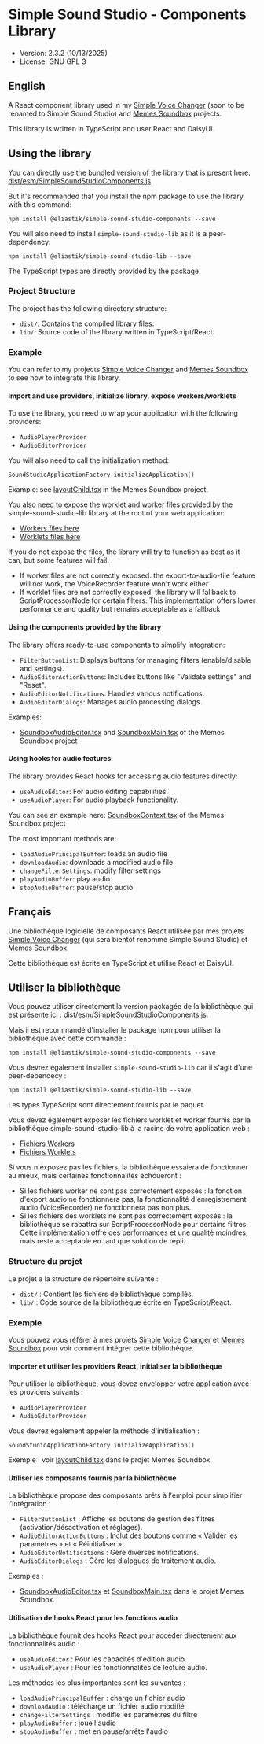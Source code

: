 ﻿# Simple Sound Studio - Components Library

* Version: 2.3.2 (10/13/2025)
* License: GNU GPL 3

## English

A React component library used in my [Simple Voice Changer](https://github.com/Eliastik/simple-voice-changer) (soon to be renamed to Simple Sound Studio) and [Memes Soundbox](https://github.com/Eliastik/memes-soundbox) projects.

This library is written in TypeScript and user React and DaisyUI.

## Using the library

You can directly use the bundled version of the library that is present here: [dist/esm/SimpleSoundStudioComponents.js](dist/esm/SimpleSoundStudioComponents.js).

But it's recommanded that you install the npm package to use the library with this command:

`npm install @eliastik/simple-sound-studio-components --save`

You will also need to install `simple-sound-studio-lib` as it is a peer-dependency:

`npm install @eliastik/simple-sound-studio-lib --save`

The TypeScript types are directly provided by the package.

### Project Structure

The project has the following directory structure:

- `dist/`: Contains the compiled library files.
- `lib/`: Source code of the library written in TypeScript/React.

### Example

You can refer to my projects [Simple Voice Changer](https://github.com/Eliastik/simple-voice-changer) and [Memes Soundbox](https://github.com/Eliastik/memes-soundbox) to see how to integrate this library.

#### Import and use providers, initialize library, expose workers/worklets

To use the library, you need to wrap your application with the following providers:

- `AudioPlayerProvider`
- `AudioEditorProvider`

You will also need to call the initialization method:

`SoundStudioApplicationFactory.initializeApplication()`

Example: see [layoutChild.tsx](https://github.com/Eliastik/memes-soundbox/blob/master/src/app/layoutChild.tsx) in the Memes Soundbox project.

You also need to expose the worklet and worker files provided by the simple-sound-studio-lib library at the root of your web application:

- [Workers files here](https://github.com/Eliastik/simple-sound-studio-lib/tree/master/dist/workers)
- [Worklets files here](https://github.com/Eliastik/simple-sound-studio-lib/tree/master/dist/worklets)

If you do not expose the files, the library will try to function as best as it can, but some features will fail:

- If worker files are not correctly exposed: the export-to-audio-file feature will not work, the VoiceRecorder feature won't work either
- If worklet files are not correctly exposed: the library will fallback to ScriptProcessorNode for certain filters. This implementation offers lower performance and quality but remains acceptable as a fallback

#### Using the components provided by the library

The library offers ready-to-use components to simplify integration:

- `FilterButtonList`: Displays buttons for managing filters (enable/disable and settings).
- `AudioEditorActionButtons`: Includes buttons like "Validate settings" and "Reset".
- `AudioEditorNotifications`: Handles various notifications.
- `AudioEditorDialogs`: Manages audio processing dialogs.

Examples:

- [SoundboxAudioEditor.tsx](https://github.com/Eliastik/memes-soundbox/blob/master/src/app/components/soundbox/SoundboxAudioEditor.tsx) and [SoundboxMain.tsx](https://github.com/Eliastik/memes-soundbox/blob/master/src/app/components/soundbox/SoundboxMain.tsx) of the Memes Soundbox project

#### Using hooks for audio features

The library provides React hooks for accessing audio features directly:

- `useAudioEditor`: For audio editing capabilities.
- `useAudioPlayer`: For audio playback functionality.

You can see an example here: [SoundboxContext.tsx](https://github.com/Eliastik/memes-soundbox/blob/master/src/app/context/SoundboxContext.tsx) of the Memes Soundbox project

The most important methods are:

- `loadAudioPrincipalBuffer`: loads an audio file
- `downloadAudio`: downloads a modified audio file
- `changeFilterSettings`: modify filter settings
- `playAudioBuffer`: play audio
- `stopAudioBuffer`: pause/stop audio

## Français

Une bibliothèque logicielle de composants React utilisée par mes projets [Simple Voice Changer](https://github.com/Eliastik/simple-voice-changer) (qui sera bientôt renommé Simple Sound Studio) et [Memes Soundbox](https://github.com/Eliastik/memes-soundbox).

Cette bibliothèque est écrite en TypeScript et utilise React et DaisyUI.

## Utiliser la bibliothèque

Vous pouvez utiliser directement la version packagée de la bibliothèque qui est présente ici : [dist/esm/SimpleSoundStudioComponents.js](dist/esm/SimpleSoundStudioComponents.js).

Mais il est recommandé d'installer le package npm pour utiliser la bibliothèque avec cette commande :

`npm install @eliastik/simple-sound-studio-components --save`

Vous devrez également installer `simple-sound-studio-lib` car il s'agit d'une peer-dependecy :

`npm install @eliastik/simple-sound-studio-lib --save`

Les types TypeScript sont directement fournis par le paquet.

Vous devez également exposer les fichiers worklet et worker fournis par la bibliothèque simple-sound-studio-lib à la racine de votre application web :

- [Fichiers Workers](https://github.com/Eliastik/simple-sound-studio-lib/tree/master/dist/workers)
- [Fichiers Worklets](https://github.com/Eliastik/simple-sound-studio-lib/tree/master/dist/worklets)

Si vous n'exposez pas les fichiers, la bibliothèque essaiera de fonctionner au mieux, mais certaines fonctionnalités échoueront :

- Si les fichiers worker ne sont pas correctement exposés : la fonction d'export audio ne fonctionnera pas, la fonctionnalité d'enregistrement audio (VoiceRecorder) ne fonctionnera pas non plus.
- Si les fichiers des worklets ne sont pas correctement exposés : la bibliothèque se rabattra sur ScriptProcessorNode pour certains filtres. Cette implémentation offre des performances et une qualité moindres, mais reste acceptable en tant que solution de repli.

### Structure du projet

Le projet a la structure de répertoire suivante :

- `dist/` : Contient les fichiers de bibliothèque compilés.
- `lib/` : Code source de la bibliothèque écrite en TypeScript/React.

### Exemple

Vous pouvez vous référer à mes projets [Simple Voice Changer](https://github.com/Eliastik/simple-voice-changer) et [Memes Soundbox](https://github.com/Eliastik/memes-soundbox) pour voir comment intégrer cette bibliothèque.

#### Importer et utiliser les providers React, initialiser la bibliothèque

Pour utiliser la bibliothèque, vous devez envelopper votre application avec les providers suivants :

- `AudioPlayerProvider`
- `AudioEditorProvider`

Vous devrez également appeler la méthode d'initialisation :

`SoundStudioApplicationFactory.initializeApplication()`

Exemple : voir [layoutChild.tsx](https://github.com/Eliastik/memes-soundbox/blob/master/src/app/layoutChild.tsx) dans le projet Memes Soundbox.

#### Utiliser les composants fournis par la bibliothèque

La bibliothèque propose des composants prêts à l'emploi pour simplifier l'intégration :

- `FilterButtonList` : Affiche les boutons de gestion des filtres (activation/désactivation et réglages).
- `AudioEditorActionButtons` : Inclut des boutons comme « Valider les paramètres » et « Réinitialiser ».
- `AudioEditorNotifications` : Gère diverses notifications.
- `AudioEditorDialogs` : Gère les dialogues de traitement audio.

Exemples :

- [SoundboxAudioEditor.tsx](https://github.com/Eliastik/memes-soundbox/blob/master/src/app/components/soundbox/SoundboxAudioEditor.tsx) et [SoundboxMain.tsx](https://github.com/Eliastik/memes-soundbox/blob/master/src/app/components/soundbox/SoundboxMain.tsx) dans le projet Memes Soundbox.

#### Utilisation de hooks React pour les fonctions audio

La bibliothèque fournit des hooks React pour accéder directement aux fonctionnalités audio :

- `useAudioEditor` : Pour les capacités d'édition audio.
- `useAudioPlayer` : Pour les fonctionnalités de lecture audio.

Les méthodes les plus importantes sont les suivantes :

- `loadAudioPrincipalBuffer` : charge un fichier audio
- `downloadAudio` : télécharge un fichier audio modifié
- `changeFilterSettings` : modifie les paramètres du filtre
- `playAudioBuffer` : joue l'audio
- `stopAudioBuffer` : met en pause/arrête l'audio

